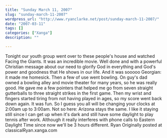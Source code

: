 ```yaml
---
title: "Sunday March 11, 2007"
slug: "sunday-march-11-2007"
wordpress_url: "http://www.ryanclarke.net/post/sunday-march-11-2007/"
date: "2007-03-11"
tags: []
categories: ["Xanga"]
description: ""

---
```


Tonight our youth group went over to these people's house and watched Facing the Giants. It was an incredible movie. Well done and with a powerful Christian message about our need to glorify God in everything and God's power and goodness that He shows in our life. And it was sooooo Georgian: it made me homesick.
Then a few of use went bowling. On guy's dad owned a bowling alley and movie theater for many years, so he was really good. He gave me a few pointers that helped me go from seven straight gutterballs to three straight strikes in the first game. Then my wrist and fingers started tiring from not having played in ages, so my score went back down again. It was fun.
So I guess you all will be changing your clocks at 2:00am up to 3:00am. Not so here: Arizona stays the same. I like it staying still since I can get up when it's dark and still have some daylight to play tennis after work. Although it really interferes with phone calls to Eastern Daylight Time since now we'll be 3 hours different.
Ryan
Originally posted at classicalRyan.xanga.com
